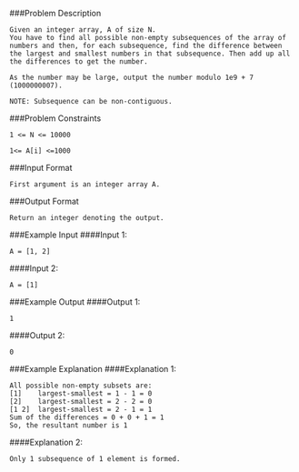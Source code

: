 ###Problem Description
```
Given an integer array, A of size N.
You have to find all possible non-empty subsequences of the array of numbers and then, for each subsequence, find the difference between the largest and smallest numbers in that subsequence. Then add up all the differences to get the number.

As the number may be large, output the number modulo 1e9 + 7 (1000000007).

NOTE: Subsequence can be non-contiguous.
```


###Problem Constraints
```
1 <= N <= 10000

1<= A[i] <=1000
```


###Input Format
```
First argument is an integer array A.
```



###Output Format
```
Return an integer denoting the output.
```



###Example Input
####Input 1:

```
A = [1, 2]
```
####Input 2:

```
A = [1]
```


###Example Output
####Output 1:

```
1
```
####Output 2:

```
0
```


###Example Explanation
####Explanation 1:

```
All possible non-empty subsets are:
[1]    largest-smallest = 1 - 1 = 0
[2]    largest-smallest = 2 - 2 = 0
[1 2]  largest-smallest = 2 - 1 = 1
Sum of the differences = 0 + 0 + 1 = 1
So, the resultant number is 1
```
####Explanation 2:

```
Only 1 subsequence of 1 element is formed.
```